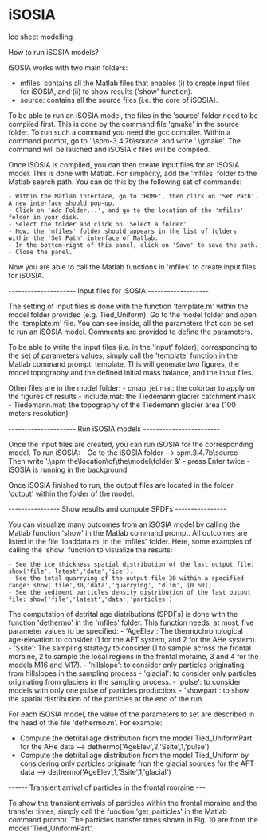 # iSOSIA
Ice sheet modelling

How to run iSOSIA models?

iSOSIA works with two main folders:

 - mfiles: contains all the Matlab files that enables (i) to create input files for iSOSIA, and (ii) to show results ('show' function).
 - source: contains all the source files (i.e. the core of iSOSIA).

To be able to run an iSOSIA model, the files in the 'source' folder need to be compiled first. This is done by the command file 'gmake' in the source folder.
To run such a command you need the gcc compiler. 
Within a command prompt, go to '.\spm-3.4.7b\source' and write '.\gmake'. The command will be lauched and iSOSIA c files will be compiled.

Once iSOSIA is compiled, you can then create input files for an iSOSIA model.
This is done with Matlab.
For simplicity, add the 'mfiles' folder to the Matlab search path. You can do this by the following set of commands:

	- Within the Matlab interface, go to 'HOME', then click on 'Set Path'. A new interface should pop-up.
	- Click on 'Add Folder...', and go to the location of the 'mfiles' folder in your disk. 
	- Select the folder and click on 'Select a folder'
	- Now, the 'mfiles' folder should appears in the list of folders within the 'Set Path' interface of Matlab.
	- In the bottom-right of this panel, click on 'Save' to save the path.
	- Close the panel.

Now you are able to call the Matlab functions in 'mfiles' to create input files for iSOSIA.

--------------------- Input files for iSOSIA -------------------

The setting of input files is done with the function 'template.m' within the model folder provided (e.g. Tied_Uniform).
Go to the model folder and open the 'template.m' file. You can see inside, all the parameters that can be set to run an iSOSIA model.
Comments are provided to define the parameters.

To be able to write the input files (i.e. in the 'input' folder), corresponding to the set of parameters values, simply call the 'template' function in the Matlab command
prompt: template.
This will generate two figures, the model topography and the defined initial mass balance, and the input files.

Other files are in the model folder:
	- cmap_jet.mat: the colorbar to apply on the figures of results
	- include.mat: the Tiedemann glacier catchment mask
	- Tiedemann.mat: the topography of the Tiedemann glacier area (100 meters resolution)

--------------------- Run iSOSIA models ------------------------

Once the input files are created, you can run iSOSIA for the corresponding model. 
To run iSOSIA:
	- Go to the iSOSIA folder --> spm.3.4.7b\source 
	- Then write '.\spm the\location\of\the\model\folder &'
	- press Enter twice
	- iSOSIA is running in the background
	
Once iSOSIA finished to run, the output files are located in the folder 'output' within the folder of the model. 

---------------- Show results and compute SPDFs ----------------

You can visualize many outcomes from an iSOSIA model by calling the Matlab function 'show' in the Matlab command prompt. All outcomes are listed in the file 'loaddata.m' in the 'mfiles' folder. Here, some examples of calling the 'show' function to visualize the results:

	- See the ice thickness spatial distribution of the last output file: show('file','latest','data','ice').
	- See the total quarrying of the output file 30 within a specified range: show('file',30,'data','quarrying', 'dlim', [0 60]).
	- See the sediment particles density distribution of the last output file: show('file','latest','data','particles')


The computation of detrital age distributions (SPDFs) is done with the function 'dethermo' in the 'mfiles' folder. This function needs, at most, five parameter values to be specified:
	- 'AgeElev': The thermochronological age-elevation to consider (1 for the AFT system, and 2 for the AHe system).
	- 'Ssite': The sampling strategy to consider (1 to sample across the frontal moraine, 2 to sample the local regions in the frontal moraine, 3 and 4 for the models M16 and M17).
	- 'hillslope': to consider only particles originating from hillslopes in the sampling process
	- 'glacial': to consider only particles originating from glaciers in the sampling process.
	- 'pulse': to consider models with only one pulse of particles production.
	- 'showpart': to show the spatial distribution of the particles at the end of the run.

For each iSOSIA model, the value of the parameters to set are described in the head of the file 'dethermo.m'. For example:
 - Compute the detrital age distribution from the model Tied_UniformPart for the AHe data --> dethermo('AgeElev',2,'Ssite',1,'pulse')
 - Compute the detrital age distribution from the model Tied_Uniform by considering only particles originate fron the glacial sources for the AFT data --> dethermo('AgeElev',1,'Ssite',1,'glacial')
 
------ Transient arrival of particles in the frontal moraine ---

To show the transient arrivals of particles within the frontal moraine and the transfer times, simply call the function 'get_particles' in the Matlab command prompt. The particles transfer times shown in Fig. 10 are from the model 'Tied_UniformPart'.
